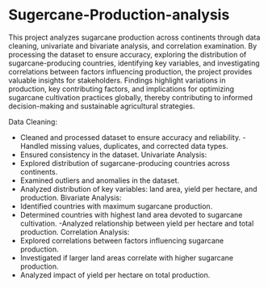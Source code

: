 # Sugercane-Production-analysis
This project analyzes sugarcane production across continents through data cleaning, univariate and bivariate analysis, and correlation examination. By processing the dataset to ensure accuracy, exploring the distribution of sugarcane-producing countries, identifying key variables, and investigating correlations between factors influencing production, the project provides valuable insights for stakeholders. Findings highlight variations in production, key contributing factors, and implications for optimizing sugarcane cultivation practices globally, thereby contributing to informed decision-making and sustainable agricultural strategies.

Data Cleaning:
   - Cleaned and processed dataset to ensure accuracy and reliability.
    -Handled missing values, duplicates, and corrected data types.
   - Ensured consistency in the dataset.
Univariate Analysis:
   - Explored distribution of sugarcane-producing countries across continents.
   - Examined outliers and anomalies in the dataset.
   - Analyzed distribution of key variables: land area, yield per hectare, and production.
Bivariate Analysis:
   - Identified countries with maximum sugarcane production.
   - Determined countries with highest land area devoted to sugarcane cultivation.
    -Analyzed relationship between yield per hectare and total production.
Correlation Analysis:
   - Explored correlations between factors influencing sugarcane production.
   - Investigated if larger land areas correlate with higher sugarcane production.
   - Analyzed impact of yield per hectare on total production.
